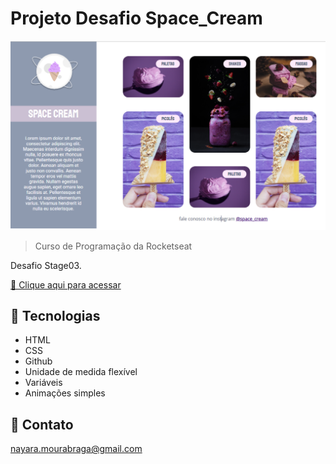 # Projeto Desafio Space_Cream

![preview](./Github/space_cream.png)


> Curso de Programação da Rocketseat

Desafio Stage03.

[🔗 Clique aqui para acessar]()


## 🔧 Tecnologias

- HTML
- CSS
- Github
- Unidade de medida flexível
- Variáveis
- Animações simples

## 🎁 Contato

nayara.mourabraga@gmail.com
